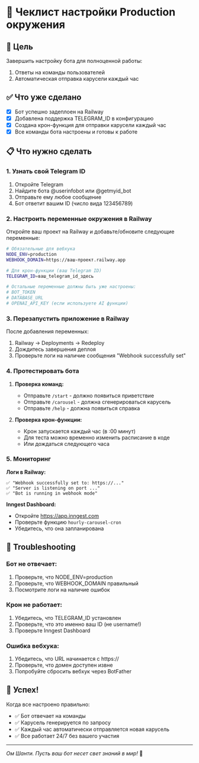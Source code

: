 # 🚀 Чеклист настройки Production окружения

## 🎯 Цель
Завершить настройку бота для полноценной работы:
1. Ответы на команды пользователей
2. Автоматическая отправка карусели каждый час

## ✅ Что уже сделано
- [x] Бот успешно задеплоен на Railway
- [x] Добавлена поддержка TELEGRAM_ID в конфигурацию
- [x] Создана крон-функция для отправки карусели каждый час
- [x] Все команды бота настроены и готовы к работе

## 📋 Что нужно сделать

### 1. Узнать свой Telegram ID
1. Откройте Telegram
2. Найдите бота @userinfobot или @getmyid_bot
3. Отправьте ему любое сообщение
4. Бот ответит вашим ID (число вида 123456789)

### 2. Настроить переменные окружения в Railway

Откройте ваш проект на Railway и добавьте/обновите следующие переменные:

```bash
# Обязательные для вебхука
NODE_ENV=production
WEBHOOK_DOMAIN=https://ваш-проект.railway.app

# Для крон-функции (ваш Telegram ID)
TELEGRAM_ID=ваш_telegram_id_здесь

# Остальные переменные должны быть уже настроены:
# BOT_TOKEN
# DATABASE_URL
# OPENAI_API_KEY (если используете AI функции)
```

### 3. Перезапустить приложение в Railway

После добавления переменных:
1. Railway → Deployments → Redeploy
2. Дождитесь завершения деплоя
3. Проверьте логи на наличие сообщения "Webhook successfully set"

### 4. Протестировать бота

1. **Проверка команд:**
   - Отправьте `/start` - должно появиться приветствие
   - Отправьте `/carousel` - должна сгенерироваться карусель
   - Отправьте `/help` - должна появиться справка

2. **Проверка крон-функции:**
   - Крон запускается каждый час (в :00 минут)
   - Для теста можно временно изменить расписание в коде
   - Или дождаться следующего часа

### 5. Мониторинг

**Логи в Railway:**
```
✅ "Webhook successfully set to: https://..."
✅ "Server is listening on port ..."
✅ "Bot is running in webhook mode"
```

**Inngest Dashboard:**
- Откройте https://app.inngest.com
- Проверьте функцию `hourly-carousel-cron`
- Убедитесь, что она запланирована

## 🔧 Troubleshooting

### Бот не отвечает:
1. Проверьте, что NODE_ENV=production
2. Проверьте, что WEBHOOK_DOMAIN правильный
3. Посмотрите логи на наличие ошибок

### Крон не работает:
1. Убедитесь, что TELEGRAM_ID установлен
2. Проверьте, что это именно ваш ID (не username!)
3. Проверьте Inngest Dashboard

### Ошибка вебхука:
1. Убедитесь, что URL начинается с https://
2. Проверьте, что домен доступен извне
3. Попробуйте сбросить вебхук через BotFather

## 🎉 Успех!

Когда все настроено правильно:
- ✅ Бот отвечает на команды
- ✅ Карусель генерируется по запросу
- ✅ Каждый час автоматически отправляется новая карусель
- ✅ Все работает 24/7 без вашего участия

---

_Ом Шанти. Пусть ваш бот несет свет знаний в мир!_ 🙏
